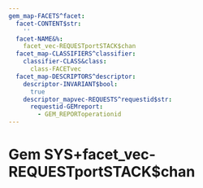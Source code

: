 ```yaml
---
gem_map-FACETS^facet:
  facet-CONTENT$str:
    ''
  facet-NAME&%:
    facet_vec-REQUESTportSTACK$chan
  facet_map-CLASSIFIERS^classifier:
    classifier-CLASS&class:
      class-FACETvec
  facet_map-DESCRIPTORS^descriptor:
    descriptor-INVARIANT$bool:
      true
    descriptor_mapvec-REQUESTS^requestid$str:
      requestid-GEMreport:
        - GEM_REPORToperationid
---
```

# Gem SYS+facet_vec-REQUESTportSTACK$chan

